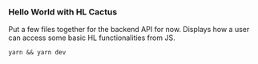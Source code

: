 ### Hello World with HL Cactus

Put a few files together for the backend API for now. Displays how a user can access some basic HL functionalities from JS.

```
yarn && yarn dev
```
